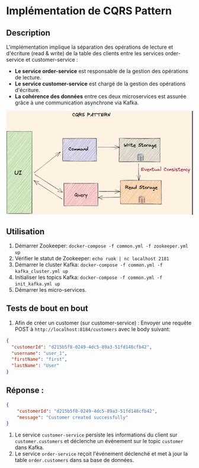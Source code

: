 # Implémentation de CQRS Pattern

## Description

L'implémentation implique la séparation des opérations de lecture et d'écriture (read & write) de la table des clients entre les services order-service et customer-service :

- **Le service order-service** est responsable de la gestion des opérations de lecture.
- **Le service customer-service** est chargé de la gestion des opérations d'écriture.
- **La cohérence des données** entre ces deux microservices est assurée grâce à une communication asynchrone via Kafka.


![Architecture de l'application](https://raw.githubusercontent.com/selbokhari/CQRS-Pattern/main/CQRS_1.png) 

## Utilisation

1. Démarrer Zookeeper: `docker-compose -f common.yml -f zookeeper.yml up`
2. Vérifier le statut de Zookeeper: `echo ruok | nc localhost 2181`
3. Démarrer le cluster Kafka: `docker-compose -f common.yml -f kafka_cluster.yml up`
4. Initialiser les topics Kafka: `docker-compose -f common.yml -f init_kafka.yml up`
5. Démarrer les micro-services.

## Tests de bout en bout

1. Afin de créer un customer (sur customer-service) : Envoyer une requête POST à `http://localhost:8184/customers` avec le body suivant:

```json
{
  "customerId": "d215b5f8-0249-4dc5-89a3-51fd148cfb42",
  "username": "user_1",
  "firstName": "first",
  "lastName": "User"
}

```

## Réponse :

```json
{
    "customerId": "d215b5f8-0249-4dc5-89a3-51fd148cfb42",
    "message": "Customer created successfully"
}
```

1. Le service `customer-service` persiste les informations du client sur `customer.customers` et déclenche un événement sur le topic `customer` dans Kafka.
2. Le service `order-service` reçoit l'événement déclenché et met à jour la table `order.customers` dans sa base de données.
